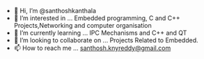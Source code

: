 - 👋 Hi, I’m @santhoshkanthala
- 👀 I’m interested in ... Embedded programming, C and C++ Projects,Networking and computer organisation
- 🌱 I’m currently learning ... IPC Mechanisms and C++ and QT
- 💞️ I’m looking to collaborate on ... Projects Related to Embedded.
- 📫 How to reach me ... santhosh.knyreddy@gmail.com

<!---
santhoshkanthala/santhoshkanthala is a ✨ special ✨ repository because its `README.md` (this file) appears on your GitHub profile.
You can click the Preview link to take a look at your changes.
--->
